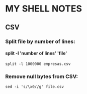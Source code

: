 # MY SHELL NOTES

## CSV
### Split file by number of lines: 
#### split -l 'number of lines' 'file'
```shell
split -l 1000000 empresas.csv 
```

### Remove null bytes from CSV:
```shell
sed -i 's/\x0//g' file.csv
```
